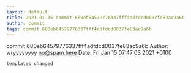 ```yaml
---
layout: default
title: 2021-01-15-commit-680eb64579776337fff4adfdcd0037fe83ac9a6b
author: commit
tags: commit 680eb64579776337fff4adfdcd0037fe83ac9a6b
---
```


commit 680eb64579776337fff4adfdcd0037fe83ac9a6b
Author: wryyyyyyyy <no@spam.here>
Date:   Fri Jan 15 07:47:03 2021 +0100

    templates changed
